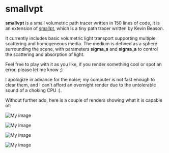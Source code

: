 smallvpt
========

<b>smallvpt</b> is a small volumetric path tracer written in 150 lines of code, it is an extension of <a href="http://www.kevinbeason.com/smallpt/">smallpt</a>, which is a tiny path tracer written by Kevin Beason.

It currently includes basic volumetric light transport supporting multiple scattering and homogeneous media. The medium is defined as a sphere surrounding the scene, with parameters <b>sigma_s</b> and <b>sigma_a</b> to control the scattering and absorption of light.

Feel free to play with it as you like, if you render something cool or spot an error, please let me know ;)

I apologize in advance for the noise; my computer is not fast enough to clear them, and I can't afford an overnight render due to the untolerable sound of a choking CPU :).

Without further ado, here is a couple of renders showing what it is capable of:

![My image](https://raw.github.com/D-POWER/smallvpt/master/Renders/Foggy%20Cornell%20Box%20-%20%5B10000spp%5D.png)

![My image](https://raw.github.com/D-POWER/smallvpt/master/Renders/Volumetric%20caustics%20-%20%5B10000spp%5D.png)

![My image](https://raw.github.com/D-POWER/smallvpt/master/Renders/Glass%20in%20a%20medium%20-%20%5B1024spp%5D.png)

![My image](https://raw.github.com/D-POWER/smallvpt/master/Renders/image%20-%200.01%20sigma_s%20%5B2048spp%5D.png)
